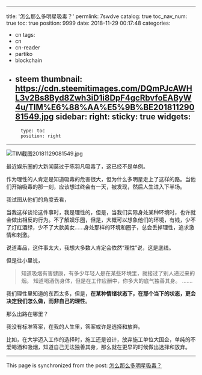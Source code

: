 
---
title: '怎么那么多明星吸毒？'
permlink: 7swdve
catalog: true
toc_nav_num: true
toc: true
position: 9999
date: 2018-11-29 00:17:48
categories:
- cn
tags:
- cn
- cn-reader
- partiko
- blockchain
- steem
thumbnail: https://cdn.steemitimages.com/DQmPJcAWHL3v2Bs8Byd8Zwh3iD1i8DpF4gcRbvfoEAByW4u/TIM%E6%88%AA%E5%9B%BE20181129081549.jpg
sidebar:
    right:
        sticky: true
widgets:
    -
        type: toc
        position: right
---


![TIM截图20181129081549.jpg](https://cdn.steemitimages.com/DQmPJcAWHL3v2Bs8Byd8Zwh3iD1i8DpF4gcRbvfoEAByW4u/TIM%E6%88%AA%E5%9B%BE20181129081549.jpg)

最近娱乐圈的大新闻莫过于陈羽凡吸毒了，这已经不是单例。

作为理性的人肯定是知道吸毒的危害很大，但为什么多明星走上了这样的路。当他们开始吸毒的那一刻，应该想过终会有一天，被发现，然后人生进入下半场。

我试图从他们的角度去看，

当我这样谈论这件事时，我是理性的，但是，当我们实际身处某种环境时，也许就会做出相反的行为。不了解娱乐圈，但是，大概可以想象他们的环境，有钱，少不了灯红酒绿，少不了大款美女......身处那样的环境和圈子，总会丢掉理性，追求激情和刺激。

说道毒品，这件事太大，我想大多数人肯定会依然“理性”说，这是底线。

但是往小里说，

> 知道吸烟有害健康，有多少年轻人是在某些环境里，就接过了别人递过来的烟。
> 知道喝酒伤身体，但是在工作应酬中，你多大的底气独善其身。
.......

我们理性里知道的东西太多，但是，**在某种情绪状态下，在那个当下的状态，更会决定我们怎么做，而非自己的理性**。

那么出路在哪里？

我没有标准答案，在我的人生里，答案或许是选择和放弃。

比如，在大学迈入工作的选择时，施工还是设计，放弃施工单位大国企，单纯的不爱喝酒和吸烟，知道自己无法独善其身，那么就在更早的时候做出选择和放弃。

- - -

This page is synchronized from the post: [怎么那么多明星吸毒？](https://steemit.com/@yellowbird/7swdve)

